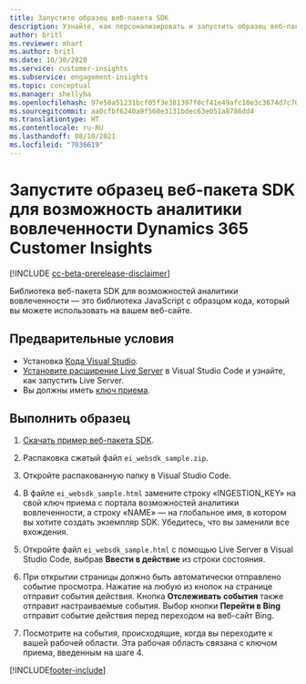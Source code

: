 ```yaml
---
title: Запустите образец веб-пакета SDK
description: Узнайте, как персонализировать и запустить образец веб-пакета SDK.
author: britl
ms.reviewer: mhart
ms.author: britl
ms.date: 10/30/2020
ms.service: customer-insights
ms.subservice: engagement-insights
ms.topic: conceptual
ms.manager: shellyha
ms.openlocfilehash: 97e50a51231bcf05f3e381397f0cf41e49afc10e3c3674d7c709c8f521979e12
ms.sourcegitcommit: aa0cfbf6240a9f560e3131bdec63e051a8786dd4
ms.translationtype: HT
ms.contentlocale: ru-RU
ms.lasthandoff: 08/10/2021
ms.locfileid: "7036619"
---
```

# <a name="run-the-web-sdk-sample-for-dynamics-365-customer-insights-engagement-insights-capability"></a>Запустите образец веб-пакета SDK для возможность аналитики вовлеченности Dynamics 365 Customer Insights

[!INCLUDE [cc-beta-prerelease-disclaimer](includes/cc-beta-prerelease-disclaimer.md)]

Библиотека веб-пакета SDK для возможностей аналитики вовлеченности — это библиотека JavaScript с образцом кода, который вы можете использовать на вашем веб-сайте.

## <a name="prerequisites"></a>Предварительные условия

- Установка [Кода Visual Studio](https://code.visualstudio.com/).
- [Установите расширение Live Server](https://marketplace.visualstudio.com/items?itemName=ritwickdey.LiveServer) в Visual Studio Code и узнайте, как запустить Live Server.
- Вы должны иметь [ключ приема](instrument-website.md).

## <a name="run-sample"></a>Выполнить образец

1. [Скачать пример веб-пакета SDK](https://download.pi.dynamics.com/sdk/EngagementInsightsSamples/ei_websdk_sample.zip).

1. Распаковка сжатый файл `ei_websdk_sample.zip`.

1. Откройте распакованную папку в Visual Studio Code.

1. В файле `ei_websdk_sample.html` замените строку «INGESTION_KEY» на свой ключ приема с портала возможностей аналитики вовлеченности, а строку «NAME» — на глобальное имя, в котором вы хотите создать экземпляр SDK. Убедитесь, что вы заменили все вхождения.

1. Откройте файл `ei_websdk_sample.html` с помощью Live Server в Visual Studio Code, выбрав **Ввести в действие** из строки состояния.

1. При открытии страницы должно быть автоматически отправлено событие просмотра. Нажатие на любую из кнопок на странице отправит события действия. Кнопка **Отслеживать события** также отправит настраиваемые события. Выбор кнопки **Перейти в Bing** отправит событие действия перед переходом на веб-сайт Bing.

1. Посмотрите на события, происходящие, когда вы переходите к вашей рабочей области. Эта рабочая область связана с ключом приема, введенным на шаге 4.


[!INCLUDE[footer-include](../includes/footer-banner.md)]